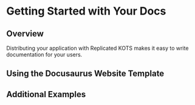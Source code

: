 # Getting Started with Your Docs

## Overview

Distributing your application with Replicated KOTS makes it easy to write documentation for your users. 

## Using the Docusaurus Website Template

## Additional Examples